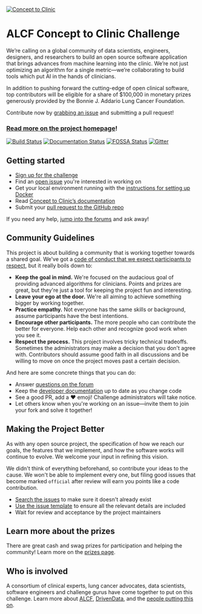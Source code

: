 [![Concept to Clinic](https://s3.amazonaws.com/drivendata-public-assets/c2c-white.png)](https://concepttoclinic.drivendata.org/)

# ALCF Concept to Clinic Challenge

We’re calling on a global community of data scientists, engineers, designers, and researchers to build an open source software application that brings advances from machine learning into the clinic. We’re not just optimizing an algorithm for a single metric—we’re collaborating to build tools which put AI in the hands of clinicians.

In addition to pushing forward the cutting-edge of open clinical software, top contributors will be eligible for a share of $100,000 in monetary prizes generously provided by the Bonnie J. Addario Lung Cancer Foundation.

Contribute now by [grabbing an issue](https://concepttoclinic.drivendata.org/issues) and submitting a pull request!

### [Read more on the project homepage](https://concepttoclinic.drivendata.org/)!

[![Build Status](https://travis-ci.org/concept-to-clinic/concept-to-clinic.svg?branch=master)](https://travis-ci.org/concept-to-clinic/concept-to-clinic)
[![Documentation Status](https://readthedocs.org/projects/concept-to-clinic/badge/?version=latest)](http://concept-to-clinic.readthedocs.io/en/latest/?badge=latest)
[![FOSSA Status](https://app.fossa.io/api/projects/git%2Bhttps%3A%2F%2Fgithub.com%2Fconcept-to-clinic%2Fconcept-to-clinic.svg?type=shield)](https://app.fossa.io/projects/git%2Bhttps%3A%2F%2Fgithub.com%2Fconcept-to-clinic%2Fconcept-to-clinic?ref=badge_shield)
[![Gitter](https://img.shields.io/gitter/room/concept-to-clinic/Lobby.svg)](https://gitter.im/concept-to-clinic/)

## Getting started

 - [Sign up for the challenge](https://concepttoclinic.drivendata.org/login)
 - Find an [open issue](https://concepttoclinic.drivendata.org/issues) you're interested in working on
 - Get your local environment running with the [instructions for setting up Docker](https://concept-to-clinic.readthedocs.io/en/latest/developing-locally-docker.html)
 - Read [Concept to Clinic’s documentation](https://concepttoclinic.drivendata.org/documentation)
 - Submit your [pull request to the GitHub repo](https://github.com/concept-to-clinic/concept-to-clinic/pulls)

If you need any help, [jump into the forums](https://community.drivendata.org/c/concept-to-clinic) and ask away!

## Community Guidelines
This project is about building a community that is working together towards a shared goal. We've got a [code of conduct that we expect participants to respect](https://github.com/concept-to-clinic/concept-to-clinic/blob/master/CODE_OF_CONDUCT.md), but it really boils down to:

 - **Keep the goal in mind.** We're focused on the audacious goal of providing advanced algorithms for clinicians. Points and prizes are great, but they're just a tool for keeping the project fun and interesting.
 - **Leave your ego at the door.** We're all aiming to achieve something bigger by working together.
 - **Practice empathy.** Not everyone has the same skills or background, assume participants have the best intentions.
 - **Encourage other participants.** The more people who can contribute the better for everyone. Help each other and recognize good work when you see it.
 - **Respect the process.** This project involves tricky technical tradeoffs. Sometimes the administrators may make a decision that you don't agree with. Contributors should assume good faith in all discussions and be willing to move on once the project moves past a certain decision.

And here are some concrete things that you can do:

 - Answer [questions on the forum](https://community.drivendata.org/c/concept-to-clinic)
 - Keep the [developer documentation](https://concepttoclinic.drivendata.org/documentation) up to date as you change code
 - See a good PR, add a :heart: emoji! Challenge administrators will take notice.
 - Let others know when you're working on an issue—invite them to join your fork and solve it together!

## Making the Project Better
As with any open source project, the specification of how we reach our goals, the features that we implement, and how the software works will continue to evolve. We welcome your input in refining this vision.

We didn't think of everything beforehand, so contribute your ideas to the cause. We won't be able to implement every one, but filing good issues that become marked `official` after review will earn you points like a code contribution.

 - [Search the issues](https://github.com/concept-to-clinic/concept-to-clinic/issues) to make sure it doesn't already exist
 - [Use the issue template](https://github.com/concept-to-clinic/concept-to-clinic/blob/master/.github/ISSUE_TEMPLATE.md) to ensure all the relevant details are included
 - Wait for review and acceptance by the project maintainers

## Learn more about the prizes

There are great cash and swag prizes for participation and helping the community! Learn more on the [prizes page](https://concepttoclinic.drivendata.org/prizes).


## Who is involved

A consortium of clinical experts, lung cancer advocates, data scientists, software engineers and challenge gurus have come together to put on this challenge. Learn more about [ALCF](https://concepttoclinic.drivendata.org/alcf), [DrivenData](https://www.drivendata.org/), and the [people putting this on](https://concepttoclinic.drivendata.org/partners).
